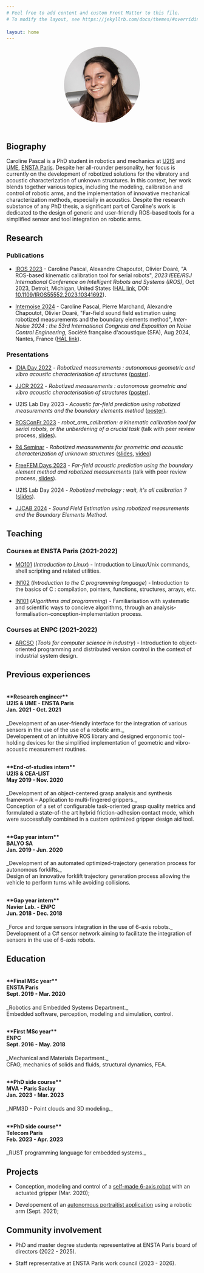 ```yaml
---
# Feel free to add content and custom Front Matter to this file.
# To modify the layout, see https://jekyllrb.com/docs/themes/#overriding-theme-defaults

layout: home
---
```


<style>
.image-cropper {
  width: 200px;
  height: 200px;
  position: relative;
  overflow: hidden;
  border-radius: 50%;
}

.flex-header {
  display: flex; 
  align-items: center; 
  justify-content: center; 
  gap: 20px; 
  flex-flow: row wrap;
}

.flex-header-left {
  flex-grow: 0; 
  flex-shrink: 0;
}

.flex-header-right {
  flex-basis: 720px;
}
</style>

<div class="flex-header">

<div class="flex-header-left">

<div class="image-cropper">
  <img src="/assets/me.jpg">
</div>

</div>

<div class="flex-header-right">
  <h2> Biography </h2>
  Caroline Pascal is a PhD student in robotics and mechanics at <a href="http://u2is.ensta-paris.fr/">U2IS</a> and <a href="https://www.ensta-paris.fr/sites/default/files/fichiers/decouvrir/unite_de_mecanique.pdf">UME</a>, <a href="https://www.ensta-paris.fr/">ENSTA Paris</a>. Despite her all-rounder personality, her focus is currently on the development of robotized solutions for the vibratory and acoustic characterization of unknown structures. In this context, her work blends together various topics, including the modeling, calibration and control of robotic arms, and the implementation of innovative mechanical characterization methods, especially in acoustics. Despite the research substance of any PhD thesis, a significant part of Caroline's work is dedicated to the design of generic and user-friendly ROS-based tools for a simplified sensor and tool integration on robotic arms. 
</div>

</div>

## Research

### Publications

* [IROS 2023](https://ieee-iros.org/) - Caroline Pascal, Alexandre Chapoutot, Olivier Doaré, "A ROS-based kinematic calibration tool for serial robots", _2023 IEEE/RSJ International Conference on Intelligent Robots and Systems (IROS)_, Oct 2023, Detroit, Michigan, United States ([HAL link](https://hal.science/hal-04165802), DOI: [10.1109/IROS55552.2023.10341692](https://doi.org/10.1109/IROS55552.2023.10341692)).
  
* [Internoise 2024](https://internoise2024.org/) - Caroline Pascal, Pierre Marchand, Alexandre Chapoutot, Olivier Doaré, "Far-field sound field estimation using robotized measurements and the boundary elements method", _Inter-Noise 2024 : the 53rd International Congress and Exposition on Noise Control Engineering_, Société française d'acoustique (SFA), Aug 2024, Nantes, France ([HAL link](https://hal.science/hal-04601339)).

### Presentations

* [IDIA Day 2022](https://idia-day-2022.sciencesconf.org/) - _Robotized measurements : autonomous geometric and vibro acoustic characterisation of structures_ ([poster](/assets/Poster_28062022.pdf)).

* [JJCR 2022](https://jjcr-2022.sciencesconf.org/) - _Robotized measurements : autonomous geometric and vibro acoustic characterisation of structures_ ([poster](/assets/Poster_07112022.pdf)).

* U2IS Lab Day 2023 - _Acoustic far-field prediction using robotized measurements and the boundary elements method_ ([poster](/assets/LABDAY2023.pdf)).

* [ROSConFr 2023](https://roscon.fr/) - _robot\_arm\_calibration: a kinematic calibration tool for serial robots, or the unberdening of a crucial task_ (talk with peer review process, [slides](/assets/ROSCon2023.pdf)).

* [R4 Seminar](https://r4-robotique.fr/) - _Robotized measurements for geometric and acoustic characterization of unknown structures_ ([slides](/assets/INRIABordeaux_talk.pdf), [video](https://www.youtube.com/watch?v=UCCju3B8p_U))

* [FreeFEM Days 2023](https://freefem.org/ffdays.html) - _Far-field acoustic prediction using the boundary element method and robotized measurements_ (talk with peer review process, [slides](/assets/FreeFEMDays.pdf)).

* U2IS Lab Day 2024 - _Robotized metrology : wait, it's all calibration ?_ ([slides](/assets/CarolinePascal(6).pdf)).

* [JJCAB 2024](https://jjcab2024.sciencesconf.org/) - _Sound Field Estimation using robotized measurements and the Boundary Elements Method_.

## Teaching

### Courses at ENSTA Paris (2021-2022)

* [MO101](https://perso.ensta-paris.fr/~chapoutot/teaching/mo101/) (_Introduction to Linux_) - Introduction to Linux/Unix commands, shell scripting and related utilities.
  
* [IN102](https://perso.ensta-paris.fr/~frehse/in102web/) (_Introduction to the C programming language_) - Introduction to the basics of C : compilation, pointers, functions, structures, arrays, etc.
  
* [IN101](https://ecampus.paris-saclay.fr/enrol/index.php?id=13880) (_Algorithms and programming_) - Familiarisation with systematic and scientific ways to concieve algorithms, through an analysis-formalisation-conception-implementation process.

### Courses at ENPC (2021-2022)

* [ARCSO](http://gede.enpc.fr/programme/Fiche.aspx) (_Tools for computer science in industry_) - Introduction to object-oriented programming and distributed version control in the context of industrial system design.

## Previous experiences

<style>
.flex-content {
  display: flex; 
  align-content: start; 
  flex-flow: row wrap; 
  margin-bottom: 10px;
}

.flex-content-left {
  flex-basis: 200px; 
  margin-right: 20px;
}

.flex-content-right {
  flex-basis: 720px; 
}
</style>

<div class="flex-content">

<div class="flex-content-left">
  <h4>**Research engineer**<br>
  U2IS & UME - ENSTA Paris<br>
  Jan. 2021 - Oct. 2021</h4>
</div>

<div class="flex-content-right">
  _Development of an user-friendly interface for the integration of various sensors in the use of the use of a robotic arm._ <br> Developement of an intuitive ROS library and designed ergonomic tool-holding devices for the simplified implementation of
  geometric and vibro-acoustic measurement routines.
</div>

</div>

<div class="flex-content">

<div class="flex-content-left">
  <h4>**End-of-studies intern**<br>
  U2IS & CEA-LIST<br>
  May 2019 - Nov. 2020</h4>
</div>

<div class="flex-content-right">
  _Development of an object-centered grasp analysis and synthesis framework – Application to multi-fingered grippers._ <br> Conception of a set of configurable task-oriented grasp quality metrics and formulated a state-of-the art hybrid
  friction-adhesion contact mode, which were successfully combined in a custom optimized gripper design aid tool.
</div>

</div>

<div class="flex-content">

<div class="flex-content-left">
  <h4>**Gap year intern**<br>
  BALYO SA <br>
  Jan. 2019 - Jun. 2020</h4>
</div>

<div class="flex-content-right">
  _Development of an automated optimized-trajectory generation process for autonomous forklifts._ <br> Design of an innovative forklift trajectory generation process allowing the vehicle to perform turns while avoiding collisions.
</div>

</div>

<div class="flex-content">

<div class="flex-content-left">
  <h4>**Gap year intern**<br>
  Navier Lab. - ENPC <br>
  Jun. 2018 - Dec. 2018</h4>
</div>

<div class="flex-content-right">
  _Force and torque sensors integration in the use of 6-axis robots._ <br> Development of a C# sensor network aiming to facilitate the integration of sensors in the use of 6-axis robots.
</div>

</div>

## Education

<div class="flex-content">

<div class="flex-content-left">
  <h4>**Final MSc year**<br>
  ENSTA Paris <br>
  Sept. 2019 - Mar. 2020</h4>
</div>

<div class="flex-content-right">
  _Robotics and Embedded Systems Department._ <br> Embedded software, perception, modeling and simulation, control.
</div>

</div>

<div class="flex-content">

<div class="flex-content-left">
  <h4>**First MSc year**<br>
  ENPC <br>
  Sept. 2016 - May. 2018</h4>
</div>

<div class="flex-content-right">
  _Mechanical and Materials Department._ <br> CFAO, mechanics of solids and fluids, structural dynamics, FEA.
</div>

</div>

<div class="flex-content">

<div class="flex-content-left">
  <h4>**PhD side course**<br>
  MVA - Paris Saclay <br>
  Jan. 2023 - Mar. 2023</h4>
</div>

<div class="flex-content-right">
  _NPM3D - Point clouds and 3D modeling._
</div>

</div>

<div class="flex-content">

<div class="flex-content-left">
  <h4>**PhD side course**<br>
  Telecom Paris <br>
  Feb. 2023 - Apr. 2023 </h4>
</div>

<div class="flex-content-right">
  _RUST programming language for embedded systems._
</div>

</div>

## Projects 

* Conception, modeling and control of a [self-made 6-axis robot](/assets/robot.jpg) with an actuated gripper (Mar. 2020);

* Developement of an [autonomous portraitist application](/assets/portrait.mp4) using a robotic arm (Sept. 2021); 

## Community involvement

* PhD and master degree students representative at ENSTA Paris board of directors (2022 - 2025).

* Staff representative at ENSTA Paris work council (2023 - 2026).
